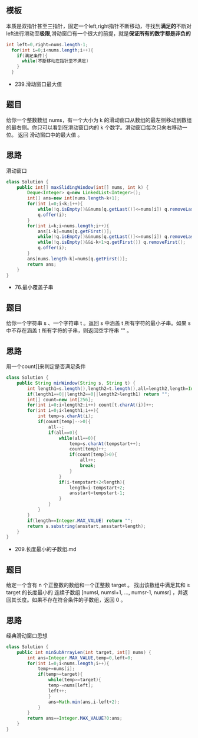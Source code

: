 ## 模板
本质是双指针甚至三指针，固定一个left,right指针不断移动，寻找到**满足的**不断对left进行滑动至**极限**,滑动窗口有一个很大的前提，就是**保证所有的数字都是非负的**
```java
int left=0,right=nums.length-1;
  for(int i=0;i<nums.length;i++){
    if(满足条件){
      while(不断移动左指针至不满足)
    }
  }
```
* 239.滑动窗口最大值
## 题目
给你一个整数数组 nums，有一个大小为 k 的滑动窗口从数组的最左侧移动到数组的最右侧。你只可以看到在滑动窗口内的 k 个数字。滑动窗口每次只向右移动一位。
返回 滑动窗口中的最大值 。
## 思路
滑动窗口
```java
class Solution {
    public int[] maxSlidingWindow(int[] nums, int k) {
        Deque<Integer> q=new LinkedList<Integer>();
        int[] ans=new int[nums.length-k+1];
        for(int i=0;i<k;i++){
            while(!q.isEmpty()&&nums[q.getLast()]<=nums[i]) q.removeLast();
            q.offer(i);
        }
        for(int i=k;i<nums.length;i++){
            ans[i-k]=nums[q.getFirst()];
            while(!q.isEmpty()&&nums[q.getLast()]<=nums[i]) q.removeLast();
            while(!q.isEmpty()&&i-k+1>q.getFirst()) q.removeFirst();
            q.offer(i);
        }
        ans[nums.length-k]=nums[q.getFirst()];
        return ans;
    }
}
```
* 76.最小覆盖子串
## 题目
给你一个字符串 s 、一个字符串 t 。返回 s 中涵盖 t 所有字符的最小子串。如果 s 中不存在涵盖 t 所有字符的子串，则返回空字符串 "" 。
## 思路
用一个count[]来判定是否满足条件
```java
class Solution {
    public String minWindow(String s, String t) {
        int length1=s.length(),length2=t.length(),all=length2,length=Integer.MAX_VALUE,ansstart=0,tempstart=0;
        if(length1==0||length2==0||length2>length1) return "";
        int[] count=new int[256];
        for(int i=0;i<length2;i++) count[t.charAt(i)]++;
        for(int i=0;i<length1;i++){
            int temp=s.charAt(i);
            if(count[temp]-->0){
                all--;
                if(all==0){
                    while(all==0){
                        temp=s.charAt(tempstart++);
                        count[temp]++;
                        if(count[temp]>0){
                            all++;
                            break;
                        }  
                    }
                    if(i-tempstart+2<length){
                        length=i-tempstart+2;
                        ansstart=tempstart-1;
                    }
                }
            }
        }
        if(length==Integer.MAX_VALUE) return "";
        return s.substring(ansstart,ansstart+length);
    }
}
```
* 209.长度最小的子数组.md
## 题目
给定一个含有 n 个正整数的数组和一个正整数 target 。
找出该数组中满足其和 ≥ target 的长度最小的 连续子数组 [numsl, numsl+1, ..., numsr-1, numsr] ，并返回其长度。如果不存在符合条件的子数组，返回 0 。
## 思路
经典滑动窗口思想
```java
class Solution {
    public int minSubArrayLen(int target, int[] nums) {
        int ans=Integer.MAX_VALUE,temp=0,left=0;
        for(int i=0;i<nums.length;i++){
            temp+=nums[i];
            if(temp>=target){
                while(temp>=target){
                temp-=nums[left];
                left++;
                }
                ans=Math.min(ans,i-left+2);
            }
        }
        return ans==Integer.MAX_VALUE?0:ans;
    }
}
```
